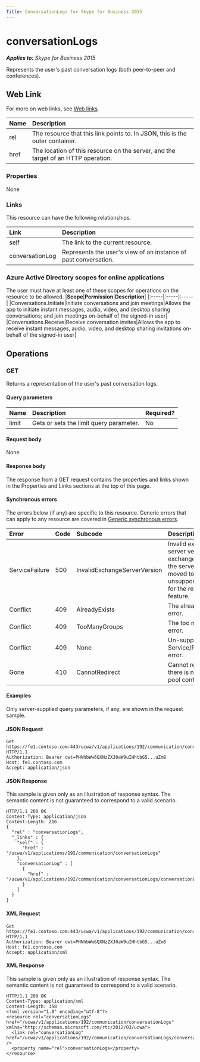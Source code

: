 ```yaml
---
Title: ConversationLogs for Skype for Business 2015
---
```

# conversationLogs

 _**Applies to:** Skype for Business 2015_


Represents the user's past conversation logs (both peer-to-peer and conferences).
            

## Web Link
<a name = "sectionSection0"> </a>

For more on web links, see [Web links](WebLinks.md).


|**Name**|**Description**|
|:-----|:-----|
|rel|The resource that this link points to. In JSON, this is the outer container.|
|href|The location of this resource on the server, and the target of an HTTP operation.|

### Properties



None

### Links



This resource can have the following relationships.

|**Link**|**Description**|
|:-----|:-----|
|self|The link to the current resource.|
|conversationLog|Represents the user's view of an instance of past conversation.|

### Azure Active Directory scopes for online applications



The user must have at least one of these scopes for operations on the resource to be allowed.
|**Scope**|**Permission**|**Description**|
|:-----|:-----|:-----|
|Conversations.Initiate|Initiate conversations and join meetings|Allows the app to initiate instant messages, audio, video, and desktop sharing conversations; and join meetings on-behalf of the signed-in user|
|Conversations.Receive|Receive conversation invites|Allows the app to receive instant messages, audio, video, and desktop sharing invitations on-behalf of the signed-in user|

## Operations



<a name="sectionSection2"></a>

### GET




Returns a representation of the user's past conversation logs.

#### Query parameters




|**Name**|**Description**|**Required?**|
|:-----|:-----|:-----|
|limit|Gets or sets the limit query parameter.|No|


#### Request body



None


#### Response body



The response from a GET request contains the properties and links shown in the Properties and Links sections at the top of this page.

#### Synchronous errors



The errors below (if any) are specific to this resource. Generic errors that can apply to any resource are covered in [Generic synchronous errors](GenericSynchronousErrors.md).

|**Error**|**Code**|**Subcode**|**Description**|
|:-----|:-----|:-----|:-----|
|ServiceFailure|500|InvalidExchangeServerVersion|Invalid exchange server version.The exchange mailbox of the server might have moved to an unsupported version for the required feature.|
|Conflict|409|AlreadyExists|The already exists error.|
|Conflict|409|TooManyGroups|The too many groups error.|
|Conflict|409|None|Un-supported Service/Resource/API error.|
|Gone|410|CannotRedirect|Cannot redirect since there is no back up pool configured.|

#### Examples



Only server-supplied query parameters, if any, are shown in the request sample.

#### JSON Request




```
Get https://fe1.contoso.com:443/ucwa/v1/applications/192/communication/conversationLogs HTTP/1.1
Authorization: Bearer cwt=PHNhbWw6QXNzZXJ0aW9uIHhtbG5...uZm8
Host: fe1.contoso.com
Accept: application/json

```


#### JSON Response



This sample is given only as an illustration of response syntax. The semantic content is not guaranteed to correspond to a valid scenario.
```
HTTP/1.1 200 OK
Content-Type: application/json
Content-Length: 216
{
  "rel" : "conversationLogs",
  "_links" : {
    "self" : {
      "href" : "/ucwa/v1/applications/192/communication/conversationLogs"
    },
    "conversationLog" : [
      {
        "href" : "/ucwa/v1/applications/192/communication/conversationLogs/conversationLog"
      }
    ]
  }
}
```


#### XML Request




```
Get https://fe1.contoso.com:443/ucwa/v1/applications/192/communication/conversationLogs HTTP/1.1
Authorization: Bearer cwt=PHNhbWw6QXNzZXJ0aW9uIHhtbG5...uZm8
Host: fe1.contoso.com
Accept: application/xml

```


#### XML Response



This sample is given only as an illustration of response syntax. The semantic content is not guaranteed to correspond to a valid scenario.
```
HTTP/1.1 200 OK
Content-Type: application/xml
Content-Length: 358
<?xml version="1.0" encoding="utf-8"?>
<resource rel="conversationLogs" href="/ucwa/v1/applications/192/communication/conversationLogs" xmlns="http://schemas.microsoft.com/rtc/2012/03/ucwa">
  <link rel="conversationLog" href="/ucwa/v1/applications/192/communication/conversationLogs/conversationLog" />
  <property name="rel">conversationLogs</property>
</resource>
```


